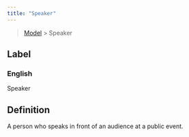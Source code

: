 ```yaml
---
title: "Speaker"
---
```


> [Model](../../) > Speaker

## Label

### English
Speaker


## Definition
A person who speaks in front of an audience at a public event.    


    
